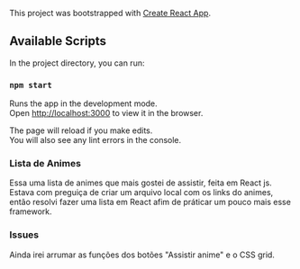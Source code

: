 This project was bootstrapped with [Create React App](https://github.com/facebook/create-react-app).

## Available Scripts

In the project directory, you can run:

### `npm start`

Runs the app in the development mode.<br />
Open [http://localhost:3000](http://localhost:3000) to view it in the browser.

The page will reload if you make edits.<br />
You will also see any lint errors in the console.

### Lista de Animes

Essa uma lista de animes que mais gostei de assistir, feita em React js.<br>
Estava com preguiça de criar um arquivo local com os links do animes, então resolvi fazer uma lista em
React afim de práticar um pouco mais esse framework.

### Issues

Ainda irei arrumar as funções dos botões "Assistir anime" e o CSS grid.
